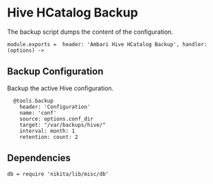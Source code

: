 
# Hive HCatalog Backup

The backup script dumps the content of the configuration.

    module.exports =  header: 'Ambari Hive HCatalog Backup', handler: (options) ->

## Backup Configuration

Backup the active Hive configuration.

      @tools.backup
        header: 'Configuration'
        name: 'conf'
        source: options.conf_dir
        target: "/var/backups/hive/"
        interval: month: 1
        retention: count: 2

## Dependencies

    db = require 'nikita/lib/misc/db'
